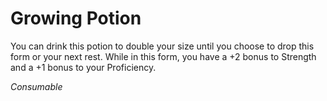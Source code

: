# Growing Potion

You can drink this potion to double your size until you choose to drop this form or your next rest. While in this form, you have a +2 bonus to Strength and a +1 bonus to your Proficiency.

*Consumable*

